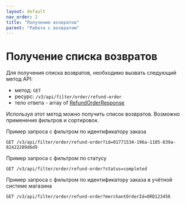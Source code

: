 ```yaml
---
layout: default
nav_order: 2
title: "Получение возвратов"
parent: "Работа с возвратом"
---
```


# Получение списка возвратов

Для получения списка возвратов, необходимо вызвать следующий метод API:

- метод: `GET`
- ресурс: `/v3/api/filter/order/refund-order`
- тело ответа - array of [RefundOrderResponse](/docs/refund/create/#refundorderresponse)

Используя этот метод можно получить список возвратов. Возможно применения фильтров и сортировок.

Пример запроса с фильтром по идентификатору заказа

```
GET /v3/api/filter/order/refund-order?id=01771534-196a-1105-839a-82422289d6d9
```

Пример запроса с фильтром по статусу

```
GET /v3/api/filter/order/refund-order?status=completed
```

Пример запроса с фильтром по идентификатору заказа в учётной системе магазина 

```
GET /v3/api/filter/order/refund-order?merchantOrderId=ORD123456
```


